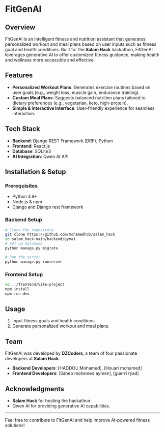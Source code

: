 # FitGenAI

## Overview
FitGenAI is an intelligent fitness and nutrition assistant that generates personalized workout and meal plans based on user inputs such as fitness goal and health conditions. Built for the **Salam Hack** hackathon, FitGenAI leverages generative AI to offer customized fitness guidance, making health and wellness more accessible and effective.

## Features
- **Personalized Workout Plans**: Generates exercise routines based on user goals (e.g., weight loss, muscle gain, endurance training).
- **Custom Meal Plans**: Suggests balanced nutrition plans tailored to dietary preferences (e.g., vegetarian, keto, high-protein).
- **Simple & Interactive Interface**: User-friendly experience for seamless interaction.

## Tech Stack
- **Backend**: Django REST Framework (DRF), Python
- **Frontend**: React.js
- **Database**: SQLite3
- **AI Integration**: Qwen AI API

## Installation & Setup
### Prerequisites
- Python 3.8+
- Node.js & npm
- Django and Django rest framework

### Backend Setup
```bash
# Clone the repository
git clone https://github.com/mohamedhdo/salam_hack
cd salam_hack-main/backend/gymai
# Set up database
python manage.py migrate

# Run the server
python manage.py runserver
```

### Frontend Setup
```bash
cd ../frontend/vite-project
npm install
npm run dev
```

## Usage
1. Input fitness goals and health conditions.
2. Generate personalized workout and meal plans.

## Team
FitGenAI was developed by **DZCoders**, a team of four passionate developers at **Salam Hack**:
- **Backend Developers**: [HADDOU Mohamed], [Houari mohamed]
- **Frontend Developers**: [Saheb mohamed aymen], [guerri ryad]


## Acknowledgments
- **Salam Hack** for hosting the hackathon.
- Qwen AI for providing generative AI capabilities.
---

Feel free to contribute to FitGenAI and help improve AI-powered fitness solutions!
